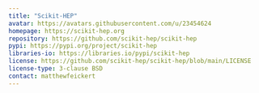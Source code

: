 ```yaml
---
title: "Scikit-HEP"
avatar: https://avatars.githubusercontent.com/u/23454624
homepage: https://scikit-hep.org
repository: https://github.com/scikit-hep/scikit-hep
pypi: https://pypi.org/project/scikit-hep
libraries-io: https://libraries.io/pypi/scikit-hep
license: https://github.com/scikit-hep/scikit-hep/blob/main/LICENSE
license-type: 3-clause BSD
contact: matthewfeickert
---
```

